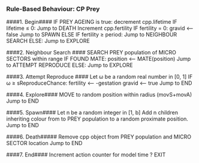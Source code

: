 ### Rule-Based Behaviour: CP Prey ###
####1. Begin####
	IF PREY AGEING is true:
		decrement cpp.lifetime
		IF lifetime ≤ 0: Jump to DEATH
	Increment cpp.fertility
	IF fertility = 0:
		gravid ⟵ false
		Jump to SPAWN
	ELSE IF fertility ≥ period: Jump to NEIGHBOUR SEARCH
	ELSE: Jump to EXPLORE

####2.  Neighbour Search ####
	SEARCH PREY population of MICRO SECTORS within range
	IF FOUND MATE: 
		position ⟵ MATE(position)
		Jump to ATTEMPT REPRODUCE
	ELSE: Jump to EXPLORE

####3. Attempt Reproduce ####
	Let ω be a random real number in [0, 1]
	IF ω ≥ sReproduceChance:
		fertility ⟵ -gestation
		gravid ⟵ true
	Jump to END

####4. Explore####
	MOVE to random position within radius (movS+movA)
	Jump to END

####5. Spawn####
	Let n be a random integer in [1, b]
	Add n children inheriting colour from  to PREY population to a random proximate position.
	Jump to END

####6. Death#####
	Remove cpp object from PREY population and MICRO SECTOR location
	Jump to END

####7. End####
	Increment action counter for model time
	?
	EXIT 
